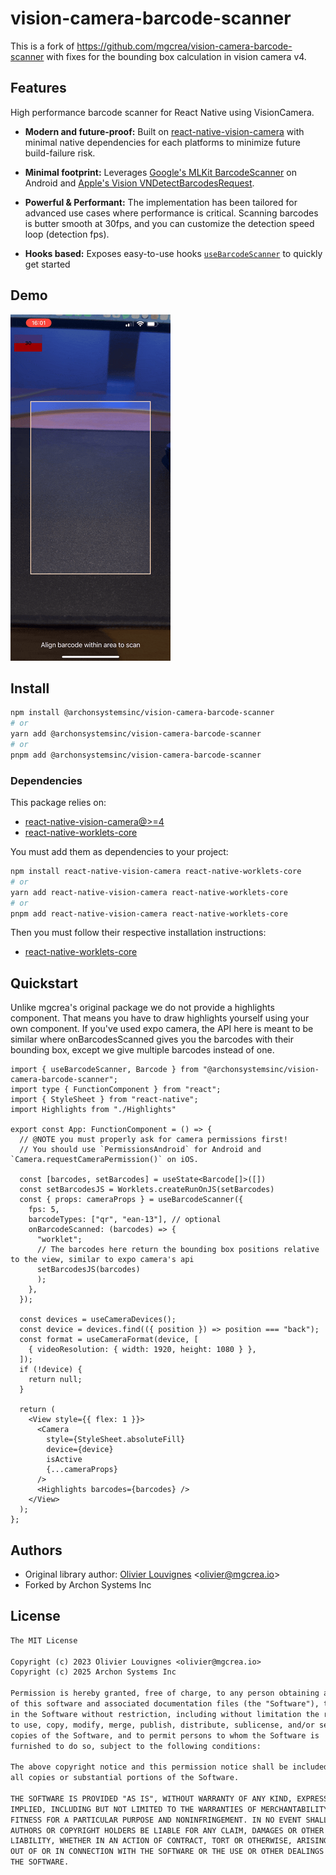 # vision-camera-barcode-scanner

This is a fork of https://github.com/mgcrea/vision-camera-barcode-scanner with fixes for the bounding box calculation in vision camera v4.

## Features

High performance barcode scanner for React Native using VisionCamera.

- **Modern and future-proof:** Built on [react-native-vision-camera](https://github.com/mrousavy/react-native-vision-camera) with minimal native dependencies for each platforms to minimize future build-failure risk.

- **Minimal footprint:** Leverages [Google's MLKit BarcodeScanner](https://developers.google.com/android/reference/com/google/mlkit/vision/barcode/package-summary) on Android and [Apple's Vision VNDetectBarcodesRequest](https://developer.apple.com/documentation/vision/vndetectbarcodesrequest).

- **Powerful & Performant:** The implementation has been tailored for advanced use cases where performance is critical. Scanning barcodes is butter smooth at 30fps, and you can customize the detection speed loop (detection fps).

- **Hooks based:** Exposes easy-to-use hooks [`useBarcodeScanner`](./src/hooks/useBarcodeScanner.ts) to quickly get started

<!-- Check the [**Documentation**](https://mgcrea.github.io/vision-camera-barcode-scanner/) for usage details. -->

## Demo

![demo](./.github/assets/demo.gif)

## Install

```bash
npm install @archonsystemsinc/vision-camera-barcode-scanner
# or
yarn add @archonsystemsinc/vision-camera-barcode-scanner
# or
pnpm add @archonsystemsinc/vision-camera-barcode-scanner
```

### Dependencies

This package relies on:

- [react-native-vision-camera@>=4](https://github.com/mrousavy/react-native-vision-camera)
- [react-native-worklets-core](https://github.com/margelo/react-native-worklets-core)

You must add them as dependencies to your project:

```bash
npm install react-native-vision-camera react-native-worklets-core
# or
yarn add react-native-vision-camera react-native-worklets-core
# or
pnpm add react-native-vision-camera react-native-worklets-core
```

Then you must follow their respective installation instructions:

- [react-native-worklets-core](https://github.com/margelo/react-native-worklets-core#installation)

## Quickstart

Unlike mgcrea's original package we do not provide a highlights component. That means you have to draw highlights yourself using your own component. If you've used expo camera, the API here is meant to be similar where onBarcodesScanned gives you the barcodes with their bounding box, except we give multiple barcodes instead of one.

```tsx
import { useBarcodeScanner, Barcode } from "@archonsystemsinc/vision-camera-barcode-scanner";
import type { FunctionComponent } from "react";
import { StyleSheet } from "react-native";
import Highlights from "./Highlights"

export const App: FunctionComponent = () => {
  // @NOTE you must properly ask for camera permissions first!
  // You should use `PermissionsAndroid` for Android and `Camera.requestCameraPermission()` on iOS.

  const [barcodes, setBarcodes] = useState<Barcode[]>([])
  const setBarcodesJS = Worklets.createRunOnJS(setBarcodes)
  const { props: cameraProps } = useBarcodeScanner({
    fps: 5,
    barcodeTypes: ["qr", "ean-13"], // optional
    onBarcodeScanned: (barcodes) => {
      "worklet";
      // The barcodes here return the bounding box positions relative to the view, similar to expo camera's api
      setBarcodesJS(barcodes)
      );
    },
  });

  const devices = useCameraDevices();
  const device = devices.find(({ position }) => position === "back");
  const format = useCameraFormat(device, [
    { videoResolution: { width: 1920, height: 1080 } },
  ]);
  if (!device) {
    return null;
  }

  return (
    <View style={{ flex: 1 }}>
      <Camera
        style={StyleSheet.absoluteFill}
        device={device}
        isActive
        {...cameraProps}
      />
      <Highlights barcodes={barcodes} />
    </View>
  );
};
```

## Authors

- Original library author: [Olivier Louvignes](https://github.com/mgcrea) <<olivier@mgcrea.io>>
- Forked by Archon Systems Inc

## License

```txt
The MIT License

Copyright (c) 2023 Olivier Louvignes <olivier@mgcrea.io>
Copyright (c) 2025 Archon Systems Inc

Permission is hereby granted, free of charge, to any person obtaining a copy
of this software and associated documentation files (the "Software"), to deal
in the Software without restriction, including without limitation the rights
to use, copy, modify, merge, publish, distribute, sublicense, and/or sell
copies of the Software, and to permit persons to whom the Software is
furnished to do so, subject to the following conditions:

The above copyright notice and this permission notice shall be included in
all copies or substantial portions of the Software.

THE SOFTWARE IS PROVIDED "AS IS", WITHOUT WARRANTY OF ANY KIND, EXPRESS OR
IMPLIED, INCLUDING BUT NOT LIMITED TO THE WARRANTIES OF MERCHANTABILITY,
FITNESS FOR A PARTICULAR PURPOSE AND NONINFRINGEMENT. IN NO EVENT SHALL THE
AUTHORS OR COPYRIGHT HOLDERS BE LIABLE FOR ANY CLAIM, DAMAGES OR OTHER
LIABILITY, WHETHER IN AN ACTION OF CONTRACT, TORT OR OTHERWISE, ARISING FROM,
OUT OF OR IN CONNECTION WITH THE SOFTWARE OR THE USE OR OTHER DEALINGS IN
THE SOFTWARE.
```
